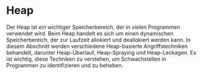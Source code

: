 # Heap

Der Heap ist ein wichtiger Speicherbereich, der in vielen Programmen verwendet wird. Beim Heap handelt es sich um einen dynamischen Speicherbereich, der zur Laufzeit allokiert und deallokiert werden kann. In diesem Abschnitt werden verschiedene Heap-basierte Angriffstechniken behandelt, darunter Heap-Überlauf, Heap-Spraying und Heap-Leckagen. Es ist wichtig, diese Techniken zu verstehen, um Schwachstellen in Programmen zu identifizieren und zu beheben.
